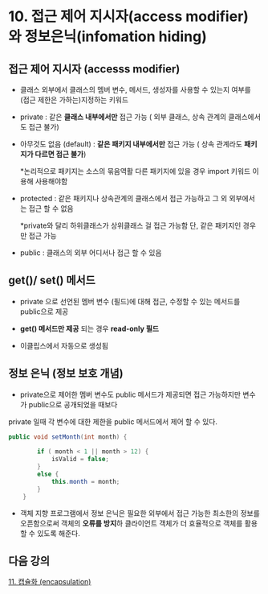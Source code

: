 # 10. 접근 제어 지시자(access modifier)와 정보은닉(infomation hiding)

## 접근 제어 지시자 (accesss modifier)

- 클래스 외부에서 클래스의 멤버 변수, 메서드, 생성자를 사용할 수 있는지 여부를 (접근 제한은 가하는)지정하는 키워드

- private : 같은 **클래스 내부에서만** 접근 가능 ( 외부 클래스, 상속 관계의 클래스에서도 접근 불가)

- 아무것도 없음 (default) : **같은 패키지 내부에서만** 접근 가능 ( 상속 관계라도 **패키지가 다르면 접근 불가**)

  *논리적으로 패키지는 소스의 묶음역활 다른 패키지에 있을 경우 import 키워드 이용해 사용해야함

- protected : 같은 패키지나 상속관계의 클래스에서 접근 가능하고 그 외 외부에서는 접근 할 수 없음

  *private와 달리 하위클래스가 상위클래스 걸 접근 가능함 단, 같은 패키지인 경우만 접근 가능

- public : 클래스의 외부 어디서나 접근 할 수 있음


## get()/ set() 메서드

- private 으로 선언된 멤버 변수 (필드)에 대해 접근, 수정할 수 있는 메서드를 public으로 제공

- **get() 메서드만 제공** 되는 경우 **read-only 필드**

- 이클립스에서 자동으로 생성됨


## 정보 은닉 (정보 보호 개념)

- private으로 제어한 멤버 변수도 public 메서드가 제공되면 접근 가능하지만 변수가 public으로 공개되었을 때보다

private 일때 각 변수에 대한 제한을 public 메서드에서 제어 할 수 있다.


```java
public void setMonth(int month) {
		
		if ( month < 1 || month > 12) {
			isValid = false;
		}
		else {
			this.month = month;
		}
	}
```

- 객체 지향 프로그램에서 정보 은닉은 필요한 외부에서 접근 가능한 최소한의 정보를 오픈함으로써 객체의 **오류를 방지**하 클라이언트 객체가 더 효율적으로 객체를 활용할 수 있도록 해준다.

## 다음 강의
[11. 캡슐화 (encapsulation)](https://gitlab.com/easyspubjava/javacoursework/-/blob/master/Chapter2/2-11/README.md)

